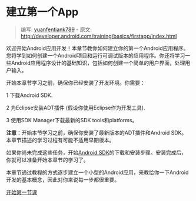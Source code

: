 # 建立第一个App

> 编写: [yuanfentiank789](https://github.com/yuanfentiank789) - 原文: <http://developer.android.com/training/basics/firstapp/index.html>

欢迎开始Android应用开发！本章节教你如何建立你的第一个Android应用程序。您将学到如何创建一个Android项目和运行可调试版本的应用程序。你还将学习一些Android应用程序设计的基础知识，包括如何创建一个简单的用户界面，处理用户输入。

开始本章节学习之前，确保你已经安装了开发环境。你需要：

1 下载Android SDK.

2 为Eclipse安装ADT插件 (假设你使用Eclipse作为开发工具).

3 使用SDK Manager下载最新的SDK tools和platforms。

**注意**：开始本节学习之前，确保你安装了最新版本的ADT插件和Android SDK。本章节描述的学习过程有可能不适用早期版本。

如果你尚未完成这些任务，开始[Android SDK](http://developer.android.com/sdk/index.html)的下载和安装步骤。安装完成后，你就可以准备开始本章节的学习了。

本章节通过教程的方式逐步建立一个小型的Android应用，来教给你一下Android开发的基本概念，因此对你来说每一步都很重要。

[开始第一节课](creating-project.html)
